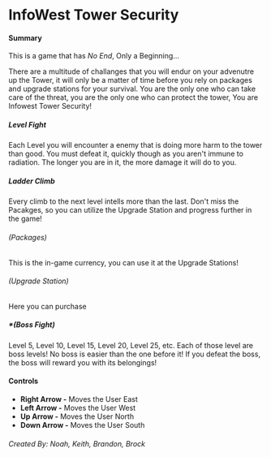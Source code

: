 # InfoWest Tower Security
#### Summary
This is a game that has *No End*, Only a Beginning...

There are a multitude of challanges that you will endur on your advenutre up the Tower, it will only be a matter of time before you rely on packages and upgrade stations for your survival. You are the only one who can take care of the threat, you are the only one who can protect the tower, You are Infowest Tower Security!

##### Level Fight
Each Level you will encounter a enemy that is doing more harm to the tower than good. You must defeat it, quickly though as you aren't immune to radiation. The longer you are in it, the more damage it will do to you. 

##### Ladder Climb
Every climb to the next level intells more than the last. Don't miss the Pacakges, so you can utilize the Upgrade Station and progress further in the game!
  ###### *(Packages)*
  This is the in-game currency, you can use it at the Upgrade Stations!
  ###### *(Upgrade Station)*
  Here you can purchase

##### *(Boss Fight)
Level 5, Level 10, Level 15, Level 20, Level 25, etc. Each of those level are boss levels! No boss is easier than the one before it! If you defeat the boss, the boss will reward you with its belongings! 

#### Controls
* **Right Arrow -** Moves the User East
* **Left Arrow -** Moves the User West
* **Up Arrow -** Moves the User North
* **Down Arrow -** Moves the User South




###### Created By: Noah, Keith, Brandon, Brock

